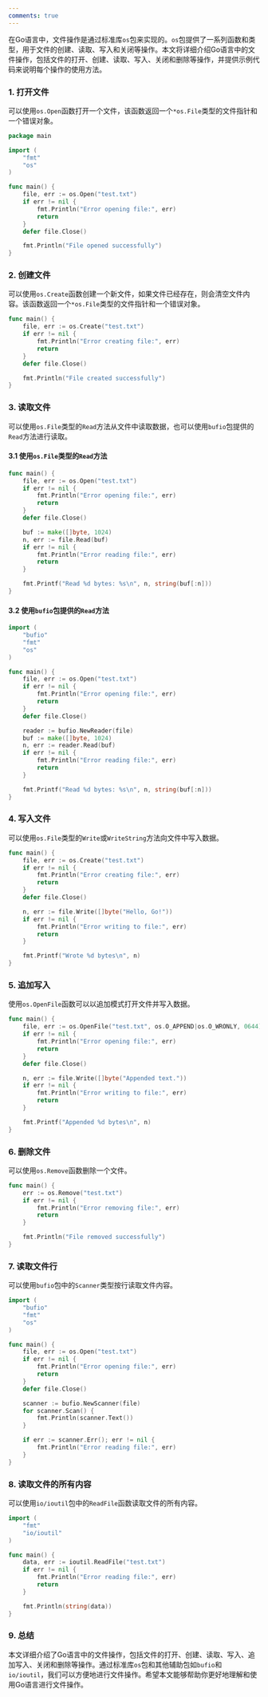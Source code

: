 ```yaml
---
comments: true
---
```


在Go语言中，文件操作是通过标准库`os`包来实现的。`os`包提供了一系列函数和类型，用于文件的创建、读取、写入和关闭等操作。本文将详细介绍Go语言中的文件操作，包括文件的打开、创建、读取、写入、关闭和删除等操作，并提供示例代码来说明每个操作的使用方法。

### 1. 打开文件

可以使用`os.Open`函数打开一个文件，该函数返回一个`*os.File`类型的文件指针和一个错误对象。

```go
package main

import (
    "fmt"
    "os"
)

func main() {
    file, err := os.Open("test.txt")
    if err != nil {
        fmt.Println("Error opening file:", err)
        return
    }
    defer file.Close()

    fmt.Println("File opened successfully")
}
```

### 2. 创建文件

可以使用`os.Create`函数创建一个新文件，如果文件已经存在，则会清空文件内容。该函数返回一个`*os.File`类型的文件指针和一个错误对象。

```go
func main() {
    file, err := os.Create("test.txt")
    if err != nil {
        fmt.Println("Error creating file:", err)
        return
    }
    defer file.Close()

    fmt.Println("File created successfully")
}
```

### 3. 读取文件

可以使用`os.File`类型的`Read`方法从文件中读取数据，也可以使用`bufio`包提供的`Read`方法进行读取。

#### 3.1 使用`os.File`类型的`Read`方法

```go
func main() {
    file, err := os.Open("test.txt")
    if err != nil {
        fmt.Println("Error opening file:", err)
        return
    }
    defer file.Close()

    buf := make([]byte, 1024)
    n, err := file.Read(buf)
    if err != nil {
        fmt.Println("Error reading file:", err)
        return
    }

    fmt.Printf("Read %d bytes: %s\n", n, string(buf[:n]))
}
```

#### 3.2 使用`bufio`包提供的`Read`方法

```go
import (
    "bufio"
    "fmt"
    "os"
)

func main() {
    file, err := os.Open("test.txt")
    if err != nil {
        fmt.Println("Error opening file:", err)
        return
    }
    defer file.Close()

    reader := bufio.NewReader(file)
    buf := make([]byte, 1024)
    n, err := reader.Read(buf)
    if err != nil {
        fmt.Println("Error reading file:", err)
        return
    }

    fmt.Printf("Read %d bytes: %s\n", n, string(buf[:n]))
}
```

### 4. 写入文件

可以使用`os.File`类型的`Write`或`WriteString`方法向文件中写入数据。

```go
func main() {
    file, err := os.Create("test.txt")
    if err != nil {
        fmt.Println("Error creating file:", err)
        return
    }
    defer file.Close()

    n, err := file.Write([]byte("Hello, Go!"))
    if err != nil {
        fmt.Println("Error writing to file:", err)
        return
    }

    fmt.Printf("Wrote %d bytes\n", n)
}
```

### 5. 追加写入

使用`os.OpenFile`函数可以以追加模式打开文件并写入数据。

```go
func main() {
    file, err := os.OpenFile("test.txt", os.O_APPEND|os.O_WRONLY, 0644)
    if err != nil {
        fmt.Println("Error opening file:", err)
        return
    }
    defer file.Close()

    n, err := file.Write([]byte("Appended text."))
    if err != nil {
        fmt.Println("Error writing to file:", err)
        return
    }

    fmt.Printf("Appended %d bytes\n", n)
}
```

### 6. 删除文件

可以使用`os.Remove`函数删除一个文件。

```go
func main() {
    err := os.Remove("test.txt")
    if err != nil {
        fmt.Println("Error removing file:", err)
        return
    }

    fmt.Println("File removed successfully")
}
```

### 7. 读取文件行

可以使用`bufio`包中的`Scanner`类型按行读取文件内容。

```go
import (
    "bufio"
    "fmt"
    "os"
)

func main() {
    file, err := os.Open("test.txt")
    if err != nil {
        fmt.Println("Error opening file:", err)
        return
    }
    defer file.Close()

    scanner := bufio.NewScanner(file)
    for scanner.Scan() {
        fmt.Println(scanner.Text())
    }

    if err := scanner.Err(); err != nil {
        fmt.Println("Error reading file:", err)
    }
}
```

### 8. 读取文件的所有内容

可以使用`io/ioutil`包中的`ReadFile`函数读取文件的所有内容。

```go
import (
    "fmt"
    "io/ioutil"
)

func main() {
    data, err := ioutil.ReadFile("test.txt")
    if err != nil {
        fmt.Println("Error reading file:", err)
        return
    }

    fmt.Println(string(data))
}
```

### 9. 总结

本文详细介绍了Go语言中的文件操作，包括文件的打开、创建、读取、写入、追加写入、关闭和删除等操作。通过标准库`os`包和其他辅助包如`bufio`和`io/ioutil`，我们可以方便地进行文件操作。希望本文能够帮助你更好地理解和使用Go语言进行文件操作。